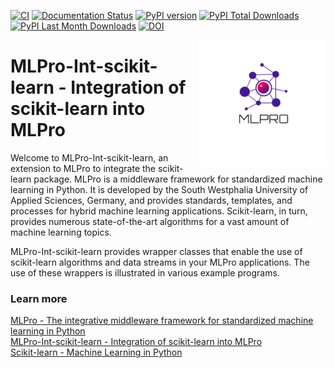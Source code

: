 [![CI](https://github.com/fhswf/MLPro-Int-Scikit-learn/actions/workflows/ci.yml/badge.svg)](https://github.com/fhswf/MLPro-Int-Scikit-learn/actions/workflows/ci.yml)
[![Documentation Status](https://readthedocs.org/projects/mlpro-int-scikit-learn/badge/?version=latest)](https://mlpro-int-scikit-learn.readthedocs.io/en/latest/?badge=latest)
[![PyPI version](https://badge.fury.io/py/mlpro-int-scikit-learn.svg)](https://badge.fury.io/py/mlpro-int-scikit-learn)
[![PyPI Total Downloads](https://static.pepy.tech/personalized-badge/mlpro-int-scikit-learn?period=total&units=international_system&left_color=blue&right_color=orange&left_text=PyPI%20Total%20Downloads)](https://pepy.tech/project/mlpro-int-scikit-learn)
[![PyPI Last Month Downloads](https://static.pepy.tech/personalized-badge/mlpro-int-scikit-learn?period=month&units=international_system&left_color=blue&right_color=orange&left_text=PyPI%20Last%20Month%20Downloads)](https://pepy.tech/project/mlpro-int-scikit-learn)
[![DOI](https://zenodo.org/badge/DOI/10.5281/zenodo.11159759.svg)](https://doi.org/10.5281/zenodo.11159759)


<img src="https://github.com/fhswf/MLPro-Int-Scikit-learn/blob/main/doc/logo/original/logo.png?raw=True" align="right" width="40%"/>

# MLPro-Int-scikit-learn - Integration of scikit-learn into MLPro
Welcome to MLPro-Int-scikit-learn, an extension to MLPro to integrate the scikit-learn package. MLPro is a middleware framework for standardized machine learning in Python. It is developed by the South Westphalia University of Applied Sciences, Germany, and provides standards, templates, and processes for hybrid machine learning applications. Scikit-learn, in turn, provides numerous state-of-the-art algorithms for a vast amount of machine learning topics.

MLPro-Int-scikit-learn provides wrapper classes that enable the use of scikit-learn algorithms and data streams in your MLPro applications. The use of these wrappers is illustrated in various example programs.

### Learn more
[MLPro - The integrative middleware framework for standardized machine learning in Python](https://mlpro.readthedocs.io)   
[MLPro-Int-scikit-learn - Integration of scikit-learn into MLPro](https://mlpro-int-scikit-learn.readthedocs.io)   
[Scikit-learn - Machine Learning in Python](https://scikit-learn.org)   
